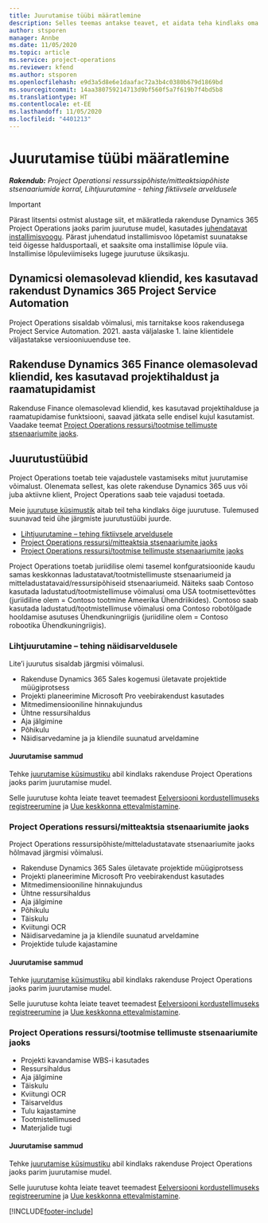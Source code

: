 ```yaml
---
title: Juurutamise tüübi määratlemine
description: Selles teemas antakse teavet, et aidata teha kindlaks oma ettevõtte projektitoimingute õige juurutamistüüp.
author: stsporen
manager: Annbe
ms.date: 11/05/2020
ms.topic: article
ms.service: project-operations
ms.reviewer: kfend
ms.author: stsporen
ms.openlocfilehash: e9d3a5d8e6e1daafac72a3b4c0380b679d1869bd
ms.sourcegitcommit: 14aa380759214713d9bf560f5a7f619b7f4bd5b8
ms.translationtype: HT
ms.contentlocale: et-EE
ms.lasthandoff: 11/05/2020
ms.locfileid: "4401213"
---
```

# <a name="determine-your-deployment-type"></a>Juurutamise tüübi määratlemine

_**Rakendub:** Project Operationsi ressurssipõhiste/mitteaktsiapõhiste stsenaariumide korral,  Lihtjuurutamine - tehing fiktiivsele arveldusele_

> [!IMPORTANT]
> Pärast litsentsi ostmist alustage siit, et määratleda rakenduse Dynamics 365 Project Operations jaoks parim juurutuse mudel, kasutades [juhendatavat installimisvoogu](https://aka.ms/provisionprojectoperations).
> Pärast juhendatud installimisvoo lõpetamist suunatakse teid õigesse haldusportaali, et saaksite oma installimise lõpule viia. Installimise lõpuleviimiseks lugege juurutuse üksikasju.


## <a name="existing-customers-of-dynamics-using-dynamics-365-project-service-automation"></a>Dynamicsi olemasolevad kliendid, kes kasutavad rakendust Dynamics 365 Project Service Automation
Project Operations sisaldab võimalusi, mis tarnitakse koos rakendusega Project Service Automation. 2021. aasta väljalaske 1. laine klientidele väljastatakse versiooniuuenduse tee.

## <a name="existing-customers-of-dynamics-365-finance-using-project-management-and-accounting"></a>Rakenduse Dynamics 365 Finance olemasolevad kliendid, kes kasutavad projektihaldust ja raamatupidamist 

Rakenduse Finance olemasolevad kliendid, kes kasutavad projektihalduse ja raamatupidamise funktsiooni, saavad jätkata selle endisel kujul kasutamist. Vaadake teemat [Project Operations ressursi/tootmise tellimuste stsenaariumite jaoks](#pma).


## <a name="deployment-types"></a>Juurutustüübid
Project Operations toetab teie vajadustele vastamiseks mitut juurutamise võimalust. Olenemata sellest, kas olete rakenduse Dynamics 365 uus või juba aktiivne klient, Project Operations saab teie vajadusi toetada.

Meie [juurutuse küsimustik](https://aka.ms/provisionprojectoperations) aitab teil teha kindlaks õige juurutuse. Tulemused suunavad teid ühe järgmiste juurutustüübi juurde.

- [Lihtjuurutamine – tehing fiktiivsele arveldusele](#lite)
- [Project Operations ressursi/mitteaktsia stsenaariumite jaoks](#integrated)
- [Project Operations ressursi/tootmise tellimuste stsenaariumite jaoks](#pma)

Project Operations toetab juriidilise olemi tasemel konfguratsioonide kaudu samas keskkonnas ladustatavat/tootmistellimuste stsenaariumeid ja mitteladustatavaid/ressursipõhiseid stsenaariumeid. Näiteks saab Contoso kasutada ladustatud/tootmistellimuse võimalusi oma USA tootmisettevõttes (juriidiline olem = Contoso tootmine Ameerika Ühendriikides). Contoso saab kasutada ladustatud/tootmistellimuse võimalusi oma Contoso robotõlgade hooldamise asutuses Ühendkuningriigis (juriidiline olem = Contoso robootika Ühendkuningriigis).

### <a name="lite-deployment---deal-to-proforma-invoicing"></a><a  name="lite"></a>Lihtjuurutamine – tehing näidisarveldusele

Lite’i juurutus sisaldab järgmisi võimalusi.

- Rakenduse Dynamics 365 Sales kogemusi ületavate projektide müügiprotsess
- Projekti planeerimine Microsoft Pro veebirakendust kasutades
- Mitmedimensiooniline hinnakujundus
- Ühtne ressursihaldus
- Aja jälgimine
- Põhikulu
- Näidisarvedamine ja ja kliendile suunatud arveldamine 

#### <a name="deployment-steps"></a>Juurutamise sammud
Tehke [juurutamise küsimustiku](https://aka.ms/provisionprojectoperations) abil kindlaks rakenduse Project Operations jaoks parim juurutamise mudel.

Selle juurutuse kohta leiate teavet teemadest [Eelversiooni kordustellimuseks registreerumine](lite-preview-subscription-sign-up.md) ja [Uue keskkonna ettevalmistamine](lite-deployment.md). 


### <a name="project-operations-for-resourcenon-stocked-scenarios"></a><a name="integrated"></a>Project Operations ressursi/mitteaktsia stsenaariumite jaoks
Project Operations ressursipõhiste/mitteladustatavate stsenaariumite jaoks hõlmavad järgmisi võimalusi.
 
- Rakenduse Dynamics 365 Sales ületavate projektide müügiprotsess
- Projekti planeerimine Microsoft Pro veebirakendust kasutades
- Mitmedimensiooniline hinnakujundus
- Ühtne ressursihaldus
- Aja jälgimine
- Põhikulu
- Täiskulu
- Kviitungi OCR
- Näidisarvedamine ja ja kliendile suunatud arveldamine 
- Projektide tulude kajastamine

#### <a name="deployment-steps"></a>Juurutamise sammud
Tehke [juurutamise küsimustiku](https://aka.ms/provisionprojectoperations) abil kindlaks rakenduse Project Operations jaoks parim juurutamise mudel.

Selle juurutuse kohta leiate teavet teemadest [Eelversiooni kordustellimuseks registreerumine](resource-sign-up-preview-subscription.md) ja [Uue keskkonna ettevalmistamine](resource-provision-new-environment.md). 


### <a name="project-operations-for-stockedproduction-order-scenarios"></a><a name="pma"></a>Project Operations ressursi/tootmise tellimuste stsenaariumite jaoks

- Projekti kavandamise WBS-i kasutades
- Ressursihaldus
- Aja jälgimine
- Täiskulu
- Kviitungi OCR
- Täisarveldus
- Tulu kajastamine
- Tootmistellimused
- Materjalide tugi

#### <a name="deployment-steps"></a>Juurutamise sammud
Tehke [juurutamise küsimustiku](https://aka.ms/provisionprojectoperations) abil kindlaks rakenduse Project Operations jaoks parim juurutamise mudel.

Selle juurutuse kohta leiate teavet teemadest [Eelversiooni kordustellimuseks registreerumine](https://docs.microsoft.com/dynamics365/fin-ops-core/dev-itpro/dev-tools/sign-up-preview-subscription?toc=/dynamics365/finance/toc.json) ja [Uue keskkonna ettevalmistamine](https://docs.microsoft.com/dynamics365/fin-ops-core/dev-itpro/deployment/deploy-demo-environment?toc=/dynamics365/finance/toc.json). 



[!INCLUDE[footer-include](../includes/footer-banner.md)]